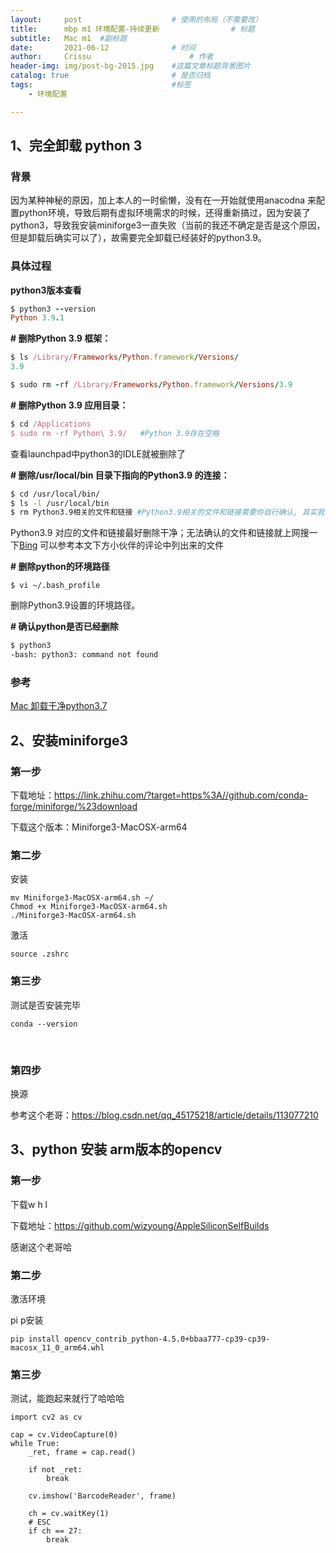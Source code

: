 ```yaml
---
layout:     post   				    # 使用的布局（不需要改）
title:      mbp m1 环境配置-持续更新  				# 标题 
subtitle:   Mac m1  #副标题
date:       2021-06-12 				# 时间
author:     Crissu 						# 作者
header-img: img/post-bg-2015.jpg 	#这篇文章标题背景图片
catalog: true 						# 是否归档
tags:								#标签
    - 环境配置

---
```


## 1、完全卸载 python 3

### 背景

因为某种神秘的原因，加上本人的一时偷懒，没有在一开始就使用anacodna 来配置python环境，导致后期有虚拟环境需求的时候，还得重新搞过，因为安装了python3，导致我安装miniforge3一直失败（当前的我还不确定是否是这个原因，但是卸载后确实可以了），故需要完全卸载已经装好的python3.9。

### 具体过程

**python3版本查看**

```ruby
$ python3 --version
Python 3.9.1
```

**# 删除Python 3.9 框架：**

```ruby
$ ls /Library/Frameworks/Python.framework/Versions/
3.9

$ sudo rm -rf /Library/Frameworks/Python.framework/Versions/3.9
```

**# 删除Python 3.9 应用目录：**

```ruby
$ cd /Applications
$ sudo rm -rf Python\ 3.9/   #Python 3.9存在空格
```

查看launchpad中python3的IDLE就被删除了

**# 删除/usr/local/bin 目录下指向的Python3.9 的连接：**

```bash
$ cd /usr/local/bin/ 
$ ls -l /usr/local/bin
$ rm Python3.9相关的文件和链接 #Python3.9相关的文件和链接需要你自行确认, 其实我把这个文件夹里的都删了
```

Python3.9 对应的文件和链接最好删除干净；无法确认的文件和链接就上网搜一下[Bing](https://cn.bing.com/?ensearch=1&FORM=BEHPTB)
 可以参考本文下方小伙伴的评论中列出来的文件

**# 删除python的环境路径**

```undefined
$ vi ~/.bash_profile
```

删除Python3.9设置的环境路径。

**# 确认python是否已经删除**

```bash
$ python3
-bash: python3: command not found
```

### 参考

[Mac 卸载干净python3.7](https://www.jianshu.com/p/98383a7688a5)



## 2、安装miniforge3

### 第一步

下载地址：https://link.zhihu.com/?target=https%3A//github.com/conda-forge/miniforge/%23download

下载这个版本：Miniforge3-MacOSX-arm64

### 第二步

安装

```text
mv Miniforge3-MacOSX-arm64.sh ~/
Chmod +x Miniforge3-MacOSX-arm64.sh
./Miniforge3-MacOSX-arm64.sh
```

激活

```
source .zshrc
```



### 第三步

测试是否安装完毕

```
conda --version
```

​	

### 第四步

换源

参考这个老哥：https://blog.csdn.net/qq_45175218/article/details/113077210



## 3、python 安装 arm版本的opencv

### 第一步

下载w h l

下载地址：https://github.com/wizyoung/AppleSiliconSelfBuilds

感谢这个老哥哈

### 第二步

激活环境

pi p安装

```
pip install opencv_contrib_python-4.5.0+bbaa777-cp39-cp39-macosx_11_0_arm64.whl
```

### 第三步

测试，能跑起来就行了哈哈哈

```
import cv2 as cv

cap = cv.VideoCapture(0)
while True:
    _ret, frame = cap.read()

    if not _ret:
        break

    cv.imshow('BarcodeReader', frame)

    ch = cv.waitKey(1)
    # ESC
    if ch == 27:
        break
```

